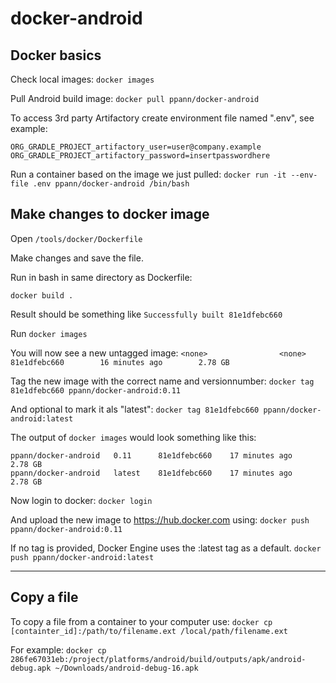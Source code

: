 # docker-android

## Docker basics

Check local images:
`docker images`

Pull Android build image:
`docker pull ppann/docker-android`

To access 3rd party Artifactory create environment file named ".env", see example:

```
ORG_GRADLE_PROJECT_artifactory_user=user@company.example
ORG_GRADLE_PROJECT_artifactory_password=insertpasswordhere
```

Run a container based on the image we just pulled:
`docker run -it --env-file .env ppann/docker-android /bin/bash`

## Make changes to docker image

Open `/tools/docker/Dockerfile`

Make changes and save the file.

Run in bash in same directory as Dockerfile: 

`docker build .`

Result should be something like `Successfully built 81e1dfebc660`

Run `docker images`

You will now see a new untagged image:
`<none>                <none>              81e1dfebc660        16 minutes ago        2.78 GB`

Tag the new image with the correct name and versionnumber:
`docker tag 81e1dfebc660 ppann/docker-android:0.11`

And optional to mark it als "latest":
`docker tag 81e1dfebc660 ppann/docker-android:latest`

The output of `docker images` would look something like this:

```
ppann/docker-android   0.11      81e1dfebc660    17 minutes ago    2.78 GB
ppann/docker-android   latest    81e1dfebc660    17 minutes ago    2.78 GB
```

Now login to docker:
`docker login`

And upload the new image to https://hub.docker.com using:
`docker push ppann/docker-android:0.11`

If no tag is provided, Docker Engine uses the :latest tag as a default.
`docker push ppann/docker-android:latest`

----

## Copy a file 

To copy a file from a container to your computer use:
`docker cp [containter_id]:/path/to/filename.ext /local/path/filename.ext`

For example:
`docker cp 286fe67031eb:/project/platforms/android/build/outputs/apk/android-debug.apk ~/Downloads/android-debug-16.apk`







